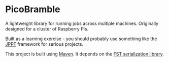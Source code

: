 # PicoBramble
A lightweight library for running jobs across multiple machines. Originally designed for a cluster of Raspberry Pis.

Built as a learning exercise - you should probably use something like the [JPPF](http://www.jppf.org/) framework for serious projects.

This project is built using [Maven](https://maven.apache.org/). It depends on the [FST serialization library](https://github.com/RuedigerMoeller/fast-serialization).
